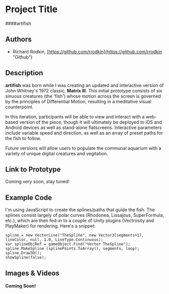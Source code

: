 # Project Title
####artifish

## Authors
- Richard Rodkin, [https://github.com/rrodkin](https://github.com/rrodkin "Github")


## Description
**artifish** was born while I was creating an updated and interactive version of John Whitney's 1972 classic, **Matrix III**. This initial prototype consists of six sinuous creatures (the 'fish') whose motion across the screen is governed by the principles of Differential Motion, resulting in a meditative visual counterpoint.

In this iteration, participants will be able to view and interact with a web-based version of the piece, though it will ultimately be deployed to iOS and Android devices as well as stand-alone flatscreens.  Interactive parameters include variable speed and direction, as well as an array of preset paths for the fish to follow.

Future versions will allow users to populate the communal aquarium with a variety of unique digital creatures and vegitation.

## Link to Prototype
Coming very soon, stay tuned!

## Example Code
I'm using JavaScript to create the splines/paths that guide the fish.  The splines consist largely of polar curves (Rhodonea, Lissajous, SuperFormula, etc.), which are then fed-in to a couple of Unity plugins (Vectrosity and PlayMaker) for rendering.  Here's a snippet: 

```
spline = new VectorLine("TheSpline", new Vector3[segments+1], lineColor, null, 1.0, LineType.Continuous);
var splineObjRef = gameObject.Find("Vector TheSpline");
spline.MakeSpline (splinePoints.ToArray(), segments, loop);
spline.Draw3D();
showSpline(false);
```


## Images & Videos

#### Coming Soon!
<!---
NOTE: For additional images you can either use a relative link to an image on this repo or an absolute link to an externally hosted image.

![Example Image](project_images/cover.jpg?raw=true "Example Image")

https://www.youtube.com/watch?v=30yGOxJJ2PQ
-->
